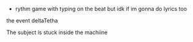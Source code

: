 - rythm game with typing on the beat but idk if im gonna do lyrics too



the event deltaTetha

The subject is stuck inside the machiine

